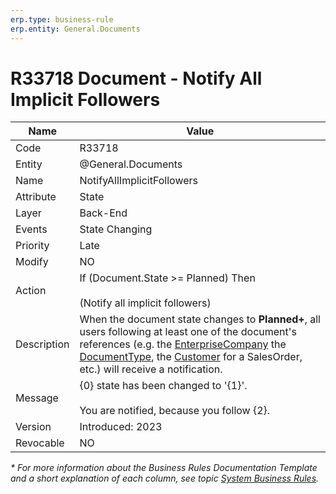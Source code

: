 ```yaml
---
erp.type: business-rule
erp.entity: General.Documents
---
```


# R33718 Document - Notify All Implicit Followers

| Name | Value |
| ---- | ----- |
| Code | R33718 |
| Entity | @General.Documents |
| Name | NotifyAllImplicitFollowers |
| Attribute | State |
| Layer | Back-End |
| Events | State Changing |
| Priority | Late |
| Modify | NO |
| Action | If (Document.State >= Planned) Then <br/> <br/> (Notify all implicit followers) |
| Description| When the document state changes to **Planned+**, all users following at least one of the document's references (e.g. the [EnterpriseCompany](../entities/General.Documents.md#enterprisecompany) the [DocumentType](../entities/General.Documents.md#documenttype), the [Customer](../entities/Crm.Sales.SalesOrders.md#customer) for a SalesOrder, etc.) will receive a notification. |
| Message | {0} state has been changed to '{1}'. <br/><br/> You are notified, because you follow {2}. |
| Version | Introduced: 2023 |
| Revocable | NO |

*\* For more information about the Business Rules Documentation Template and a short explanation of each column, see
topic [System Business Rules](../templates/template-description-system-business-rules.md).*